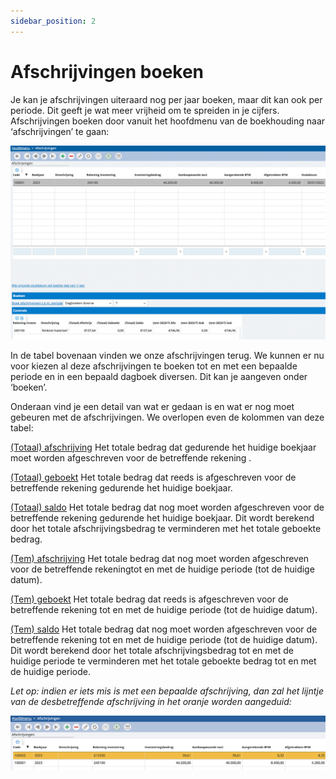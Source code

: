 ```yaml
---
sidebar_position: 2
---
```


# Afschrijvingen boeken 

Je kan je afschrijvingen uiteraard nog per jaar boeken, maar dit kan ook per periode. Dit geeft je wat meer vrijheid om te spreiden in je cijfers. Afschrijvingen boeken door vanuit het hoofdmenu van de boekhouding naar ‘afschrijvingen’ te gaan: 

![alt text](image-2.png)

In de tabel bovenaan vinden we onze afschrijvingen terug. We kunnen er nu voor kiezen al deze afschrijvingen te boeken tot en met een bepaalde periode en in een bepaald dagboek diversen. Dit kan je aangeven onder ‘boeken’. 

Onderaan vind je een detail van wat er gedaan is en wat er nog moet gebeuren met de afschrijvingen. We overlopen even de kolommen van deze tabel: 

<u>(Totaal) afschrijving</u>
Het totale bedrag dat gedurende het huidige boekjaar moet worden afgeschreven voor de betreffende rekening . 

<u>(Totaal) geboekt</u>
Het totale bedrag dat reeds is afgeschreven voor de betreffende rekening  gedurende het huidige boekjaar.

<u>(Totaal) saldo</u>
Het totale bedrag dat nog moet worden afgeschreven voor de betreffende rekening gedurende het huidige boekjaar. Dit wordt berekend door het totale afschrijvingsbedrag te verminderen met het totale geboekte bedrag.

<u>(Tem) afschrijving</u>
Het totale bedrag dat nog moet worden afgeschreven voor de betreffende rekeningtot en met de huidige periode (tot de huidige datum).

<u>(Tem) geboekt</u>
Het totale bedrag dat reeds is afgeschreven voor de betreffende rekening  tot en met de huidige periode (tot de huidige datum).

<u>(Tem) saldo</u>
Het totale bedrag dat nog moet worden afgeschreven voor de betreffende rekening tot en met de huidige periode (tot de huidige datum). Dit wordt berekend door het totale afschrijvingsbedrag tot en met de huidige periode te verminderen met het totale geboekte bedrag tot en met de huidige periode.

*Let op: indien er iets mis is met een bepaalde afschrijving, dan zal het lijntje van de desbetreffende afschrijving in het oranje worden aangeduid:*

![alt text](image-3.png)
